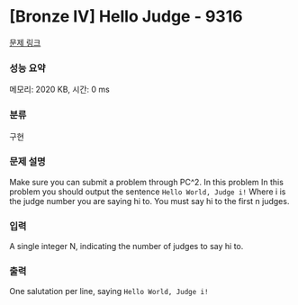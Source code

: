 # [Bronze IV] Hello Judge - 9316 

[문제 링크](https://www.acmicpc.net/problem/9316) 

### 성능 요약

메모리: 2020 KB, 시간: 0 ms

### 분류

구현

### 문제 설명

<p>Make sure you can submit a problem through PC^2. In this problem In this problem you should output the sentence <code>Hello World, Judge i!</code> Where i is the judge number you are saying hi to. You must say hi to the first n judges.</p>

### 입력 

 <p>A single integer N, indicating the number of judges to say hi to.</p>

### 출력 

 <p>One salutation per line, saying <code>Hello World, Judge i!</code></p>

